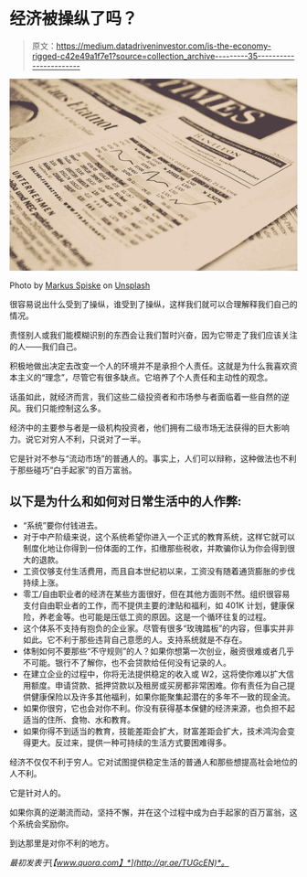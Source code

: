# 经济被操纵了吗？

> 原文：<https://medium.datadriveninvestor.com/is-the-economy-rigged-c42e49a1f7e1?source=collection_archive---------35----------------------->

![](img/b19ae120c5533ea49a956e9ff52314c2.png)

Photo by [Markus Spiske](https://unsplash.com/photos/3Tf1J8q9bBA?utm_source=unsplash&utm_medium=referral&utm_content=creditCopyText) on [Unsplash](https://unsplash.com/search/photos/economy?utm_source=unsplash&utm_medium=referral&utm_content=creditCopyText)

很容易说出什么受到了操纵，谁受到了操纵，这样我们就可以合理解释我们自己的情况。

责怪别人或我们能模糊识别的东西会让我们暂时兴奋，因为它带走了我们应该关注的人——我们自己。

积极地做出决定去改变一个人的环境并不是承担个人责任。这就是为什么我喜欢资本主义的“理念”，尽管它有很多缺点。它培养了个人责任和主动性的观念。

话虽如此，就经济而言，我们这些二级投资者和市场参与者面临着一些自然的逆风。我们只能控制这么多。

经济中的主要参与者是一级机构投资者，他们拥有二级市场无法获得的巨大影响力。说它对穷人不利，只说对了一半。

它是针对不参与“流动市场”的普通人的。事实上，人们可以辩称，这种做法也不利于那些碰巧“白手起家”的百万富翁。

## 以下是为什么和如何对日常生活中的人作弊:

*   “系统”要你付钱进去。
*   对于中产阶级来说，这个系统希望你进入一个正式的教育系统，这样它就可以制度化地让你得到一份体面的工作，扣缴那些税收，并欺骗你认为你会得到很大的退款。
*   工资仅够支付生活费用，而且自本世纪初以来，工资没有随着通货膨胀的步伐持续上涨。
*   零工/自由职业者的经济在某些方面很好，但在其他方面则不然。组织很容易支付自由职业者的工作，而不提供主要的津贴和福利，如 401K 计划，健康保险，养老金等。也可能是压低工资的原因。这是一个循环往复的过程。
*   这个体系不支持有抱负的企业家。尽管有很多“玫瑰踏板”的内容，但事实并非如此。它不利于那些违背自己意愿的人。支持系统就是不存在。
*   体制如何不要那些“不守规则”的人？如果你想第一次创业，融资很难或者几乎不可能。银行不了解你，也不会贷款给任何没有记录的人。
*   在建立企业的过程中，你将无法提供稳定的收入或 W2，这将使你难以扩大信用额度。申请贷款、抵押贷款以及租房或买房都非常困难。你有责任为自己提供健康保险以及许多其他福利，如果你能聚集起潜在的多年不一致的现金流。
*   如果你很穷，它也会对你不利。你没有获得基本保健的经济来源，也负担不起适当的住所、食物、水和教育。
*   如果你得不到适当的教育，技能差距会扩大，财富差距会扩大，技术鸿沟会变得更大。反过来，提供一种可持续的生活方式要困难得多。

经济不仅仅不利于穷人。它对试图提供稳定生活的普通人和那些想提高社会地位的人不利。

它是针对人的。

如果你真的逆潮流而动，坚持不懈，并在这个过程中成为白手起家的百万富翁，这个系统会奖励你。

到达那里是对你不利的地方。

*最初发表于*[*【www.quora.com】*](http://qr.ae/TUGcEN)*。*